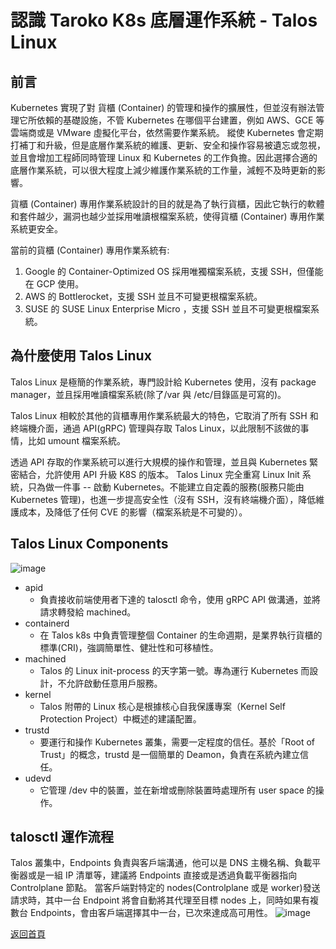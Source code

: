 # 認識 Taroko K8s 底層運作系統 - Talos Linux

## 前言
Kubernetes 實現了對 貨櫃 (Container) 的管理和操作的擴展性，但並沒有辦法管理它所依賴的基礎設施，不管 Kubernetes 在哪個平台建置，例如 AWS、GCE 等雲端商或是 VMware 虛擬化平台，依然需要作業系統。
縱使 Kubernetes 會定期打補丁和升級，但是底層作業系統的維護、更新、安全和操作容易被遺忘或忽視，並且會增加工程師同時管理 Linux 和 Kubernetes 的工作負擔。因此選擇合適的底層作業系統，可以很大程度上減少維護作業系統的工作量，減輕不及時更新的影響。

貨櫃 (Container) 專用作業系統設計的目的就是為了執行貨櫃，因此它執行的軟體和套件越少，漏洞也越少並採用唯讀根檔案系統，使得貨櫃 (Container) 專用作業系統更安全。

當前的貨櫃 (Container) 專用作業系統有:
1. Google 的 Container-Optimized OS 採用唯獨檔案系統，支援 SSH，但僅能在 GCP 使用。
2. AWS 的 Bottlerocket，支援 SSH 並且不可變更根檔案系統。
3. SUSE 的 SUSE Linux Enterprise Micro ，支援 SSH 並且不可變更根檔案系統。

## 為什麼使用 Talos Linux
Talos Linux 是極簡的作業系統，專門設計給 Kubernetes 使用，沒有 package manager，並且採用唯讀檔案系統(除了/var 與 /etc/目錄區是可寫的)。

Talos Linux 相較於其他的貨櫃專用作業系統最大的特色，它取消了所有 SSH 和終端機介面，通過 API(gRPC) 管理與存取 Talos Linux，以此限制不該做的事情，比如 umount 檔案系統。

透過 API 存取的作業系統可以進行大規模的操作和管理，並且與 Kubernetes 緊密結合，允許使用 API 升級 K8S 的版本。
Talos Linux 完全重寫 Linux Init 系統，只為做一件事 -- 啟動 Kubernetes。不能建立自定義的服務(服務只能由 Kubernetes 管理)，也進一步提高安全性（沒有 SSH，沒有終端機介面），降低維護成本，及降低了任何 CVE 的影響（檔案系統是不可變的）。

## Talos Linux Components
![image](https://github.com/tarokok8s/Tarokok8s/assets/62133915/90e47f3b-b624-48e2-a7fb-c99d10f397c8)

* apid
  - 負責接收前端使用者下達的 talosctl 命令，使用 gRPC API 做溝通，並將請求轉發給 machined。
* containerd
  - 在 Talos k8s 中負責管理整個 Container 的生命週期，是業界執行貨櫃的標準(CRI)，強調簡單性、健壯性和可移植性。
* machined
  - Talos 的 Linux init-process 的天字第一號。專為運行 Kubernetes 而設計，不允許啟動任意用戶服務。
* kernel
  - Talos 附帶的 Linux 核心是根據核心自我保護專案（Kernel Self Protection Project）中概述的建議配置。
* trustd
  - 要運行和操作 Kubernetes 叢集，需要一定程度的信任。基於「Root of Trust」的概念，trustd 是一個簡單的 Deamon，負責在系統內建立信任。
* udevd
  - 它管理 /dev 中的裝置，並在新增或刪除裝置時處理所有 user space 的操作。

## talosctl 運作流程
Talos 叢集中，Endpoints 負責與客戶端溝通，他可以是 DNS 主機名稱、負載平衡器或是一組 IP 清單等，建議將 Endpoints 直接或是透過負載平衡器指向 Controlplane 節點。
當客戶端對特定的 nodes(Controlplane 或是 worker)發送請求時，其中一台 Endpoint 將會自動將其代理至目標 nodes 上，同時如果有複數台 Endpoints，會由客戶端選擇其中一台，已次來達成高可用性。 
![image](https://github.com/tarokok8s/Tarokok8s/assets/62133915/b05f65d5-4567-4bbe-aee6-12223753b914)

[返回首頁](https://github.com/tarokok8s/Tarokok8s)

